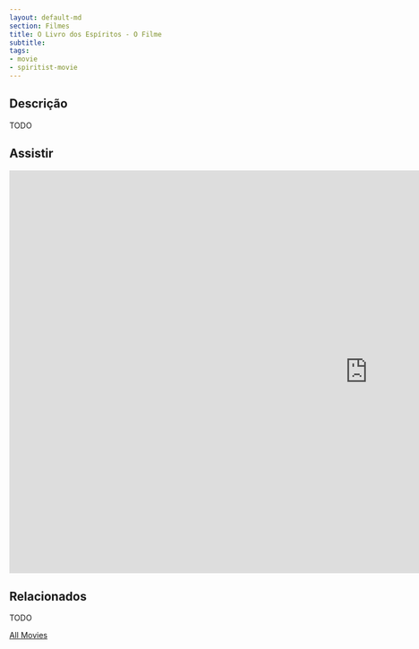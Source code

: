 ```yaml
---
layout: default-md
section: Filmes
title: O Livro dos Espíritos - O Filme
subtitle: 
tags: 
- movie
- spiritist-movie
---
```


## Descrição
TODO


## Assistir
<iframe width="1280" height="720" src="https://www.youtube.com/embed/7xqPEuE4CnE" frameborder="0" allow="accelerometer; autoplay; encrypted-media; gyroscope; picture-in-picture" allowfullscreen></iframe>

## Relacionados
TODO


<a href="/movies" class="button">All Movies</a>